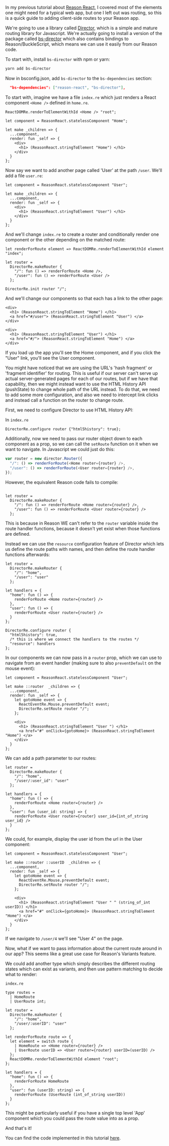 In my previous tutorial about [Reason React](https://reasonml.github.io/reason-react/), I covered most of the elements one might need for a typical web app, but one I left out was routing, so this is a quick guide to adding client-side routes to your Reason app.

We're going to use a library called [Director](https://github.com/flatiron/director), which is a simple and mature routing library for Javascript. We're actually going to install a version of the package called [bs-director](https://github.com/BuckleTypes/bs-director) which also contains bindings to Reason/BuckleScript, which means we can use it easily from our Reason code.

To start with, install `bs-director` with npm or yarn:

```bash
yarn add bs-director
```

Now in bsconfig.json, add `bs-director` to the `bs-dependencies` section:

```json
  "bs-dependencies": ["reason-react", "bs-director"],
```

To start with, imagine we have a file `index.re` which just renders a React component `<Home />` defined in `home.re`.

```reason
ReactDOMRe.renderToElementWithId <Home /> "root";
```

```reason
let component = ReasonReact.statelessComponent "Home";

let make _children => {
  ...component,
  render: fun _self => {
    <div>
      <h1> (ReasonReact.stringToElement "Home") </h1>
    </div>
  }
};
```

Now say we want to add another page called 'User' at the path `/user`. We'll add a file `user.re`:

```reason
let component = ReasonReact.statelessComponent "User";

let make _children => {
  ...component,
  render: fun _self => {
    <div>
      <h1> (ReasonReact.stringToElement "User") </h1>
    </div>
  }
};
```

And we'll change `index.re` to create a router and conditionally render one component or the other depending on the matched route:

```reason
let renderForRoute element => ReactDOMRe.renderToElementWithId element "index";

let router =
  DirectorRe.makeRouter {
    "/": fun () => renderForRoute <Home />,
    "/user": fun () => renderForRoute <User />
  };

DirectorRe.init router "/";
```

And we'll change our components so that each has a link to the other page:

```reason
<div>
  <h1> (ReasonReact.stringToElement "Home") </h1>
  <a href="#/user"> (ReasonReact.stringToElement "User") </a>
</div>
```

```reason
<div>
  <h1> (ReasonReact.stringToElement "User") </h1>
  <a href="#/"> (ReasonReact.stringToElement "Home") </a>
</div>
```

If you load up the app you'll see the Home component, and if you click the "User" link, you'll see the User component.

You might have noticed that we are using the URL's 'hash fragment' or 'fragment identifier' for routing. This is useful if our server can't serve up actual server-generated pages for each of our routes, but if we have that capability, then we might instead want to use the HTML History API (pushState) to change whole path of the URL instead. To do that, we need to add some more configuration, and also we need to intercept link clicks and instead call a function on the router to change route.


First, we need to configure Director to use HTML History API:

In `index.re`
```
DirectorRe.configure router {"html5history": true};
```

Additionally, now we need to pass our router object down to each component as a prop, so we can call the `setRoute` function on it when we want to navigate. In Javascript we could just do this:

```js
var router = new director.Router({
  "/": () => renderForRoute(<Home router={router} />,
  "/user": () => renderForRoute(<User router={router} />,
});
```

However, the equivalent Reason code fails to compile:

```reason

let router =
  DirectorRe.makeRouter {
    "/": fun () => renderForRoute <Home router={router} />,
    "/user": fun () => renderForRoute <User router={router} />
  };
```

This is because in Reason WE can't refer to the `router` variable inside the route handler functions, because it doesn't yet exist when those functions are defined.

Instead we can use the `resource` configuration feature of Director which lets us define the route paths with names, and then define the route handler functions afterwards:


```reason
let router =
  DirectorRe.makeRouter {
    "/": "home",
    "/user": "user"
  };

let handlers = {
  "home": fun () => {
    renderForRoute <Home router={router} />
  },
  "user": fun () => {
    renderForRoute <User router={router} />
  }
};

DirectorRe.configure router {
  "html5history": true,
  /* this is where we connect the handlers to the routes */
  "resource": handlers
};

```

In our components we can now pass in a `router` prop, which we can use to navigate from an event handler (making sure to also `preventDefault` on the mouse event):

```reason
let component = ReasonReact.statelessComponent "User";

let make ::router  _children => {
  ...component,
  render: fun _self => {
    let gotoHome event => {
      ReactEventRe.Mouse.preventDefault event;
      DirectorRe.setRoute router "/";
    };

    <div>
      <h1> (ReasonReact.stringToElement "User ") </h1>
      <a href="#" onClick={gotoHome}> (ReasonReact.stringToElement "Home") </a>
    </div>
  }
};

```

We can add a path parameter to our routes:


```reason
let router =
  DirectorRe.makeRouter {
    "/": "home",
    "/user/:user_id": "user"
  };

let handlers = {
  "home": fun () => {
    renderForRoute <Home router={router} />
  },
  "user": fun (user_id: string) => {
    renderForRoute <User router={router} user_id={int_of_string user_id} />
  }
};
```

We could, for example, display the user id from the url in the User component:

```reason
let component = ReasonReact.statelessComponent "User";

let make ::router ::userID  _children => {
  ...component,
  render: fun _self => {
    let gotoHome event => {
      ReactEventRe.Mouse.preventDefault event;
      DirectorRe.setRoute router "/";
    };

    <div>
      <h1> (ReasonReact.stringToElement "User " ^ (string_of_int userID)) </h1>
      <a href="#" onClick={gotoHome}> (ReasonReact.stringToElement "Home") </a>
    </div>
  }
};
```

If we navigate to `/user/4` we'll see "User 4" on the page.

Now, what if we want to pass information about the current route around in our app? This seems like a great use case for Reason's Variants feature.

We could add another type which simply describes the different routing states which can exist as variants, and then use pattern matching to decide what to render:

`index.re`

```reason
type routes =
  | HomeRoute
  | UserRoute int;

let router =
  DirectorRe.makeRouter {
    "/": "home",
    "/user/:userID": "user"
  };

let renderForRoute route => {
  let element = switch route {
    | HomeRoute => <Home router={router} />
    | UserRoute userID => <User router={router} userID=(userID) />
  };
  ReactDOMRe.renderToElementWithId element "root";
};

let handlers = {
  "home": fun () => {
    renderForRoute HomeRoute
  },
  "user": fun (userID: string) => {
    renderForRoute (UserRoute (int_of_string userID))
  }
};
```

This might be particularly useful if you have a single top level 'App' component which you could pass the route value into as a prop.

And that's it!

You can find the code implemented in this tutorial [here](https://github.com/jsdf/reason-routing-tutorial).

